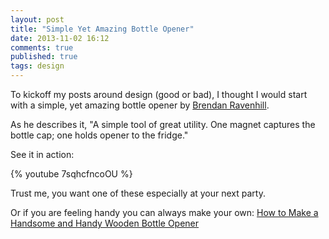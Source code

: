 ```yaml
---
layout: post 
title: "Simple Yet Amazing Bottle Opener" 
date: 2013-11-02 16:12
comments: true
published: true
tags: design
---
```


To kickoff my posts around design (good or bad), I thought I would start with a simple, yet amazing bottle opener by [Brendan Ravenhill](http://www.brendanravenhill.com/bottle-opener/).

As he describes it, "A simple tool of great utility. One magnet captures the bottle cap; one holds opener to the fridge."

See it in action:
 
{% youtube 7sqhcfncoOU %}

Trust me, you want one of these especially at your next party. 

Or if you are feeling handy you can always make your own:
[How to Make a Handsome and Handy Wooden Bottle Opener](http://www.artofmanliness.com/2012/09/20/how-to-make-a-handsome-and-handy-wooden-bottle-opener/)
